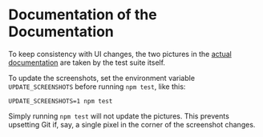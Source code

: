 Documentation of the Documentation
==================================

To keep consistency with UI changes,
the two pictures in the [actual documentation](../README.md)
are taken by the test suite itself.

To update the screenshots,
set the environment variable `UPDATE_SCREENSHOTS` before running `npm test`, like this:

    UPDATE_SCREENSHOTS=1 npm test

Simply running `npm test` will not update the pictures.
This prevents upsetting Git if, say, a single pixel in the corner of the screenshot changes.
